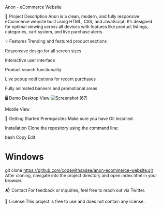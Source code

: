 Anon - eCommerce Website

📌 Project Description
Anon is a clean, modern, and fully responsive eCommerce website built using HTML, CSS, and JavaScript. It’s designed for optimal viewing across all devices with features like product listings, categories, cart system, and live purchase alerts.

💡 Features
Trending and featured product sections

Responsive design for all screen sizes

Interactive user interface

Product search functionality

Live popup notifications for recent purchases

Fully animated banners and promotional areas

🖥 Demo
Desktop View
![Screenshot (67)](https://github.com/user-attachments/assets/faa95590-c29f-4d2b-8d11-885399201a20)



Mobile View


🚀 Getting Started
Prerequisites
Make sure you have Git installed.

Installation
Clone the repository using the command line:

bash
Copy
Edit


# Windows
git clone https://github.com/codewithsadee/anon-ecommerce-website.git
After cloning, navigate into the project directory and open index.html in your browser.

📬 Contact
For feedback or inquiries, feel free to reach out via Twitter.

🧾 License
This project is free to use and does not contain any license.
